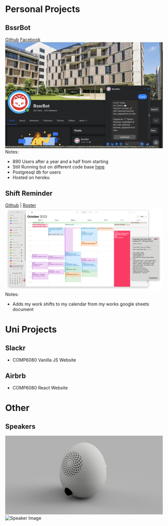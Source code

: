 # Personal Projects
## BssrBot

[Github](https://github.com/flynnlambrechts/bssrbot3)
[Facebook](https://www.facebook.com/BssrBot1)
![BssrBot Facebook](./BssrBot.png)
Notes:
- 890 Users after a year and a half from starting
- Still Running but on different code base [here](https://github.com/BssrBot/bssrbot4)
- Postgresql db for users
- Hosted on heroku


## Shift Reminder
[Github](https://github.com/flynnlambrechts/Shift-Reminder) | 
[Roster](https://docs.google.com/spreadsheets/d/14iS3o_ydZYTHRvi63gw4X8GWKVLyxmkQJgVkoTDTSNA/edit#gid=2070009902)
![Shift Reminder](./ShiftReminder.png)
Notes:
- Adds my work shifts to my calendar from my works google sheets document

# Uni Projects
## Slackr
- COMP6080 Vanilla JS Website 
## Airbrb
- COMP6080 React Website


# Other
## Speakers
![Speaker Image](./speaker%20render.png)
![Speaker Image](./Speakers.png)



<!--
**flynnlambrechts/flynnlambrechts** is a ✨ _special_ ✨ repository because its `README.md` (this file) appears on your GitHub profile.

Here are some ideas to get you started:

- 🔭 I’m currently working on ...
- 🌱 I’m currently learning ...
- 👯 I’m looking to collaborate on ...
- 🤔 I’m looking for help with ...
- 💬 Ask me about ...
- 📫 How to reach me: ...
- 😄 Pronouns: ...
- ⚡ Fun fact: ...
-->
